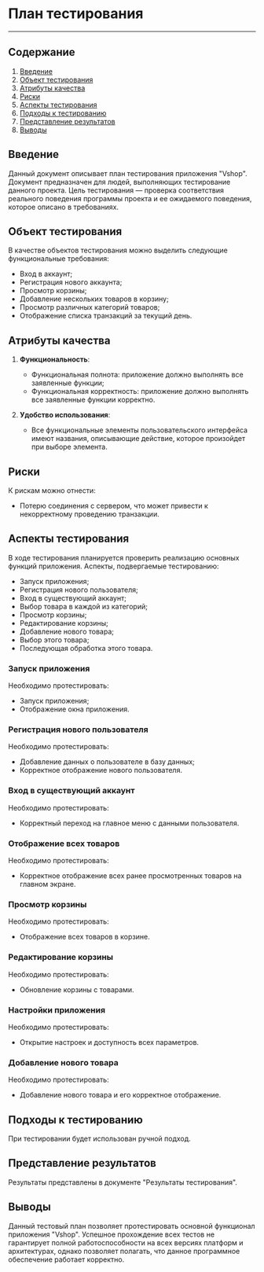 
# План тестирования

---

## Содержание
1. [Введение](#introduction)  
2. [Объект тестирования](#items)  
3. [Атрибуты качества](#quality)  
4. [Риски](#risk)  
5. [Аспекты тестирования](#features)  
6. [Подходы к тестированию](#approach)  
7. [Представление результатов](#pass)  
8. [Выводы](#conclusion)

<a name="introduction"/>

## Введение

Данный документ описывает план тестирования приложения "Vshop". Документ предназначен для людей, выполняющих тестирование данного проекта. Цель тестирования — проверка соответствия реального поведения программы проекта и ее ожидаемого поведения, которое описано в требованиях.

<a name="items"/>

## Объект тестирования

В качестве объектов тестирования можно выделить следующие функциональные требования:

- Вход в аккаунт;
- Регистрация нового аккаунта;
- Просмотр корзины;
- Добавление нескольких товаров в корзину;
- Просмотр различных категорий товаров;
- Отображение списка транзакций за текущий день.

<a name="quality"/>

## Атрибуты качества

1. **Функциональность**:
    - Функциональная полнота: приложение должно выполнять все заявленные функции;
    - Функциональная корректность: приложение должно выполнять все заявленные функции корректно.
   
2. **Удобство использования**:
    - Все функциональные элементы пользовательского интерфейса имеют названия, описывающие действие, которое произойдет при выборе элемента.

<a name="risk"/>

## Риски

К рискам можно отнести:
- Потерю соединения с сервером, что может привести к некорректному проведению транзакции.

<a name="features"/>

## Аспекты тестирования

В ходе тестирования планируется проверить реализацию основных функций приложения. Аспекты, подвергаемые тестированию: 
- Запуск приложения;  
- Регистрация нового пользователя;  
- Вход в существующий аккаунт;  
- Выбор товара в каждой из категорий;  
- Просмотр корзины;  
- Редактирование корзины;    
- Добавление нового товара;  
- Выбор этого товара;  
- Последующая обработка этого товара.  

### Запуск приложения
Необходимо протестировать:
- Запуск приложения;
- Отображение окна приложения.

### Регистрация нового пользователя
Необходимо протестировать:
- Добавление данных о пользователе в базу данных;
- Корректное отображение нового пользователя.

### Вход в существующий аккаунт
Необходимо протестировать:
- Корректный переход на главное меню с данными пользователя.

### Отображение всех товаров 
Необходимо протестировать:
- Корректное отображение всех ранее просмотренных товаров на главном экране.

### Просмотр корзины
Необходимо протестировать:
- Отображение всех товаров в корзине.

### Редактирование корзины
Необходимо протестировать:
- Обновление корзины с товарами.

### Настройки приложения
Необходимо протестировать:
- Открытие настроек и доступность всех параметров.

### Добавление нового товара
Необходимо протестировать:
- Добавление нового товара и его корректное отображение.

<a name="approach"/>

## Подходы к тестированию

При тестировании будет использован ручной подход.

<a name="pass"/>

## Представление результатов

Результаты представлены в документе "Результаты тестирования".

<a name="conclusion"/>

## Выводы

Данный тестовый план позволяет протестировать основной функционал приложения "Vshop". Успешное прохождение всех тестов не гарантирует полной работоспособности на всех версиях платформ и архитектурах, однако позволяет полагать, что данное программное обеспечение работает корректно.
